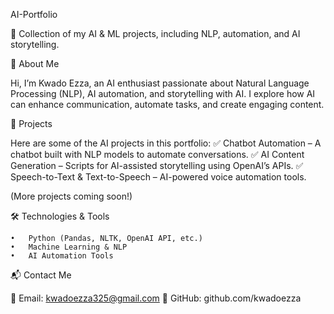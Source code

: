 AI-Portfolio

🚀 Collection of my AI & ML projects, including NLP, automation, and AI storytelling.

👤 About Me

Hi, I’m Kwado Ezza, an AI enthusiast passionate about Natural Language Processing (NLP), AI automation, and storytelling with AI. I explore how AI can enhance communication, automate tasks, and create engaging content.

📂 Projects

Here are some of the AI projects in this portfolio:
✅ Chatbot Automation – A chatbot built with NLP models to automate conversations.
✅ AI Content Generation – Scripts for AI-assisted storytelling using OpenAI’s APIs.
✅ Speech-to-Text & Text-to-Speech – AI-powered voice automation tools.

(More projects coming soon!)

🛠 Technologies & Tools

	•	Python (Pandas, NLTK, OpenAI API, etc.)
	•	Machine Learning & NLP
	•	AI Automation Tools

📬 Contact Me

📧 Email: kwadoezza325@gmail.com
🔗 GitHub: github.com/kwadoezza 

